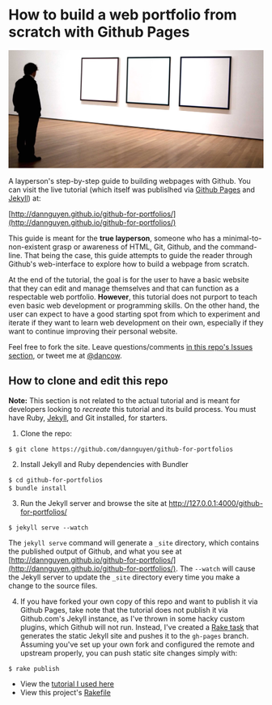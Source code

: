 # How to build a web portfolio from scratch with Github Pages

<a href="http://dannguyen.github.io/github-for-portfolios">![at the moma](/images/main-logo.jpg)</a>

A layperson's step-by-step guide to building webpages with Github. You can visit the live tutorial (which itself was publislhed via [Github Pages](https://pages.github.com/) and [Jekyll](http://jekyllrb.com/)) at:

[http://dannguyen.github.io/github-for-portfolios/](http://dannguyen.github.io/github-for-portfolios/)


This guide is meant for the __true layperson__, someone who has a minimal-to-non-existent grasp or awareness of HTML, Git, Github, and the command-line. That being the case, this guide attempts to guide the reader through Github's web-interface to explore how to build a webpage from scratch.

At the end of the tutorial, the goal is for the user to have a basic website that they can edit and manage themselves and that can function as a respectable web portfolio. __However__, this tutorial does not purport to teach even basic web development or programming skills. On the other hand, the user can expect to have a good starting spot from which to experiment and iterate if they want to learn web development on their own, especially if they want to continue improving their personal website.

Feel free to fork the site. Leave questions/comments [in this repo's Issues section](https://github.com/dannguyen/github-for-portfolios/issues), or tweet me at [@dancow](//twitter.com/dancow).


## How to clone and edit this repo

__Note:__ This section is not related to the actual tutorial and is meant for developers looking to _recreate_ this tutorial and its build process. You must have Ruby, [Jekyll](http://jekyllrb.com/), and Git installed, for starters.


1. Clone the repo:
  ~~~
  $ git clone https://github.com/dannguyen/github-for-portfolios
  ~~~

2. Install Jekyll and Ruby dependencies with Bundler
  ~~~
  $ cd github-for-portfolios
  $ bundle install
  ~~~

3. Run the Jekyll server and browse the site at http://127.0.0.1:4000/github-for-portfolios/
  ~~~
 $ jekyll serve --watch
  ~~~

  The `jekyll serve` command will generate a `_site` directory, which contains the published output of Github, and what you see at [http://dannguyen.github.io/github-for-portfolios/](http://dannguyen.github.io/github-for-portfolios/). The `--watch` will cause the Jekyll server to update the `_site` directory every time you make a change to the source files.

4. If you have forked your own copy of this repo and want to publish it via Github Pages, take note that the tutorial does not publish it via Github.com's Jekyll instance, as I've thrown in some hacky custom plugins, which Github will not run. Instead, I've created a [Rake task](Rakefile) that generates the static Jekyll site and pushes it to the `gh-pages` branch. Assuming you've set up your own fork and configured the remote and upstream properly, you can push static site changes simply with:
  ~~~
  $ rake publish
  ~~~

  - View the [tutorial I used here](http://blog.nitrous.io/2013/08/30/using-jekyll-plugins-on-github-pages.html)
  - View this project's [Rakefile](Rakefile)
